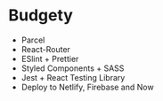 # Budgety

* Parcel
* React-Router
* ESlint + Prettier
* Styled Components + SASS
* Jest + React Testing Library
* Deploy to Netlify, Firebase and Now
